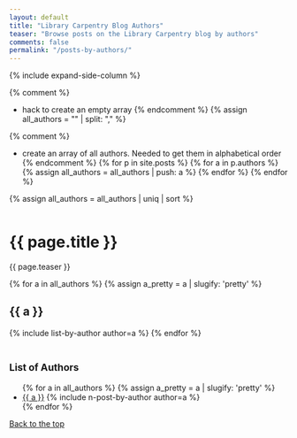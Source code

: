 ```yaml
---
layout: default
title: "Library Carpentry Blog Authors"
teaser: "Browse posts on the Library Carpentry blog by authors"
comments: false
permalink: "/posts-by-authors/"
---
```


{% include expand-side-column %}

{% comment %}
* hack to create an empty array
{% endcomment %}
{% assign all_authors = "" | split: "," %}

{% comment %}
* create an array of all authors. Needed to get them in alphabetical order
{% endcomment %}
{% for p in site.posts %}
{% for a in p.authors %}
{% assign all_authors = all_authors | push: a  %}
{% endfor %}
{% endfor %}

{% assign all_authors = all_authors | uniq | sort %}

<div class="row t30">

<div class="medium-8 column list-posts">

  <div itemprop="name">
  <h1>{{ page.title }}</h1>
  </div>
  
  <p class="teaser" itemprop="description">
    {{ page.teaser }}
  </p>
  
{% for a in all_authors %}
{% assign a_pretty = a | slugify: 'pretty' %}  
<h2 id="blog-author-{{ a_pretty }}">{{ a }}</h2>

{% include list-by-author author=a %}
{% endfor %}
</div>

<div class="medium-4 column list-tags">
<h2><small>List of Authors</small></h2>
<ul>
{% for a in all_authors %}
{% assign a_pretty = a | slugify: 'pretty' %}  
<li><a href="#blog-author-{{a_pretty}}">{{ a }}</a> {% include n-post-by-author author=a %}</li>
{% endfor %}
</ul>

<div style="position: sticky; top: 4rem;">
  <a href="#top-of-page"><i class="fas fa-chevron-up"></i> Back to the top</a>
</div>


</div>

</div>
